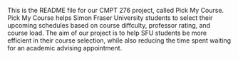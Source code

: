 This is the README file for our CMPT 276 project, called Pick My Course. Pick My Course helps Simon Fraser University students to select their upcoming schedules based on course diffculty, professor rating, and course load. The aim of our project is to help SFU students be more efficient in their course selection, while also reducing the time spent waiting for an academic advising appointment. 
